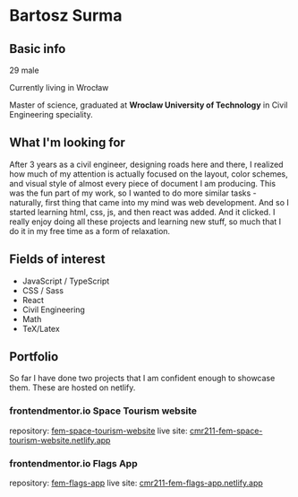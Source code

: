 # Bartosz Surma

## Basic info

29 male

Currently living in Wrocław

Master of science, graduated at __Wroclaw University of Technology__ in Civil Engineering speciality. 

## What I'm looking for

After 3 years as a civil engineer, designing roads here and there, I realized how much of my attention is actually focused on the layout, color schemes, and visual style of almost every piece of document I am producing. This was the fun part of my work, so I wanted to do more similar tasks - naturally, first thing that came into my mind was web development. And so I started learning html, css, js, and then react was added. And it clicked. I really enjoy doing all these projects and learning new stuff, so much that I do it in my free time as a form of relaxation. 

## Fields of interest

- JavaScript / TypeScript
- CSS / Sass
- React
- Civil Engineering
- Math
- TeX/Latex

## Portfolio

So far I have done two projects that I am confident enough to showcase them. These are hosted on netlify.

### frontendmentor.io Space Tourism website

repository: [fem-space-tourism-website](https://www.github.com/cmr211/fem-space-tourism-website)
live site: [cmr211-fem-space-tourism-website.netlify.app](https://cmr211-fem-space-tourism-website.netlify.app/)

### frontendmentor.io Flags App

repository: [fem-flags-app](https://www.github.com/cmr211/fem-flags-app)
live site: [cmr211-fem-flags-app.netlify.app](https://cmr211-fem-flags-app.netlify.app/)

